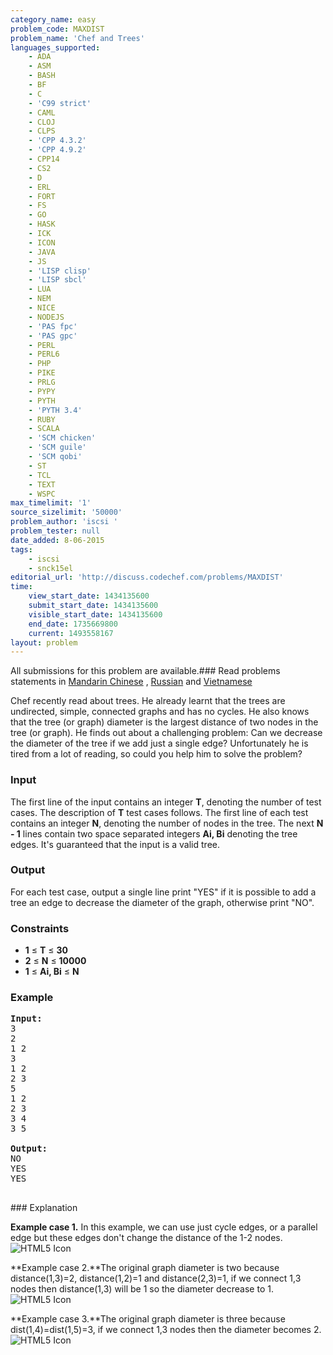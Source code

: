 ```yaml
---
category_name: easy
problem_code: MAXDIST
problem_name: 'Chef and Trees'
languages_supported:
    - ADA
    - ASM
    - BASH
    - BF
    - C
    - 'C99 strict'
    - CAML
    - CLOJ
    - CLPS
    - 'CPP 4.3.2'
    - 'CPP 4.9.2'
    - CPP14
    - CS2
    - D
    - ERL
    - FORT
    - FS
    - GO
    - HASK
    - ICK
    - ICON
    - JAVA
    - JS
    - 'LISP clisp'
    - 'LISP sbcl'
    - LUA
    - NEM
    - NICE
    - NODEJS
    - 'PAS fpc'
    - 'PAS gpc'
    - PERL
    - PERL6
    - PHP
    - PIKE
    - PRLG
    - PYPY
    - PYTH
    - 'PYTH 3.4'
    - RUBY
    - SCALA
    - 'SCM chicken'
    - 'SCM guile'
    - 'SCM qobi'
    - ST
    - TCL
    - TEXT
    - WSPC
max_timelimit: '1'
source_sizelimit: '50000'
problem_author: 'iscsi '
problem_tester: null
date_added: 8-06-2015
tags:
    - iscsi
    - snck15el
editorial_url: 'http://discuss.codechef.com/problems/MAXDIST'
time:
    view_start_date: 1434135600
    submit_start_date: 1434135600
    visible_start_date: 1434135600
    end_date: 1735669800
    current: 1493558167
layout: problem
---
```

All submissions for this problem are available.###  Read problems statements in [Mandarin Chinese](http://www.codechef.com/download/translated/SNCK15EL/mandarin/MAXDIST.pdf) , [Russian](http://www.codechef.com/download/translated/SNCK15EL/russian/MAXDIST.pdf) and [Vietnamese](http://www.codechef.com/download/translated/SNCK15EL/vietnamese/MAXDIST.pdf)

Chef recently read about trees. He already learnt that the trees are undirected, simple, connected graphs and has no cycles. He also knows that the tree (or graph) diameter is the largest distance of two nodes in the tree (or graph). He finds out about a challenging problem: Can we decrease the diameter of the tree if we add just a single edge? Unfortunately he is tired from a lot of reading, so could you help him to solve the problem?

### Input

The first line of the input contains an integer **T**, denoting the number of test cases. The description of **T** test cases follows. The first line of each test contains an integer **N**, denoting the number of nodes in the tree. The next **N - 1** lines contain two space separated integers **Ai, Bi** denoting the tree edges. It's guaranteed that the input is a valid tree.

### Output

For each test case, output a single line print "YES" if it is possible to add a tree an edge to decrease the diameter of the graph, otherwise print "NO".

### Constraints

- **1** ≤ **T** ≤  **30**
- **2** ≤ **N** ≤  **10000**
- **1** ≤ **Ai, Bi** ≤  **N**

### Example

<pre><b>Input:</b>
3
2
1 2
3 
1 2
2 3
5
1 2
2 3
3 4
3 5

<b>Output:</b>
NO
YES
YES

</pre>### Explanation
**Example case 1.** In this example, we can use just cycle edges, or a parallel edge but these edges don't change the distance of the 1-2 nodes. ![HTML5 Icon](https://dl.dropboxusercontent.com/u/61869957/example1.bmp)

**Example case 2.**The original graph diameter is two because distance(1,3)=2, distance(1,2)=1 and distance(2,3)=1, if we connect 1,3 nodes then distance(1,3) will be 1 so the diameter decrease to 1. ![HTML5 Icon](https://dl.dropboxusercontent.com/u/61869957/example2.bmp)

**Example case 3.**The original graph diameter is three because dist(1,4)=dist(1,5)=3, if we connect 1,3 nodes then the diameter becomes 2. ![HTML5 Icon](https://dl.dropboxusercontent.com/u/61869957/example3.bmp)
